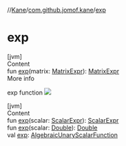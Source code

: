 //[Kane](../index.md)/[com.github.jomof.kane](index.md)/[exp](exp.md)



# exp  
[jvm]  
Content  
fun [exp](exp.md)(matrix: [MatrixExpr](-matrix-expr/index.md)): [MatrixExpr](-matrix-expr/index.md)  
More info  


exp function ![](https://jomof.github.io/kane/figures/exp-profile.svg)

  


[jvm]  
Content  
fun [exp](exp.md)(scalar: [ScalarExpr](-scalar-expr/index.md)): [ScalarExpr](-scalar-expr/index.md)  
fun [exp](exp.md)(scalar: [Double](https://kotlinlang.org/api/latest/jvm/stdlib/kotlin/-double/index.html)): [Double](https://kotlinlang.org/api/latest/jvm/stdlib/kotlin/-double/index.html)  
val [exp](exp.md): [AlgebraicUnaryScalarFunction](../com.github.jomof.kane.impl.functions/-algebraic-unary-scalar-function/index.md)  



